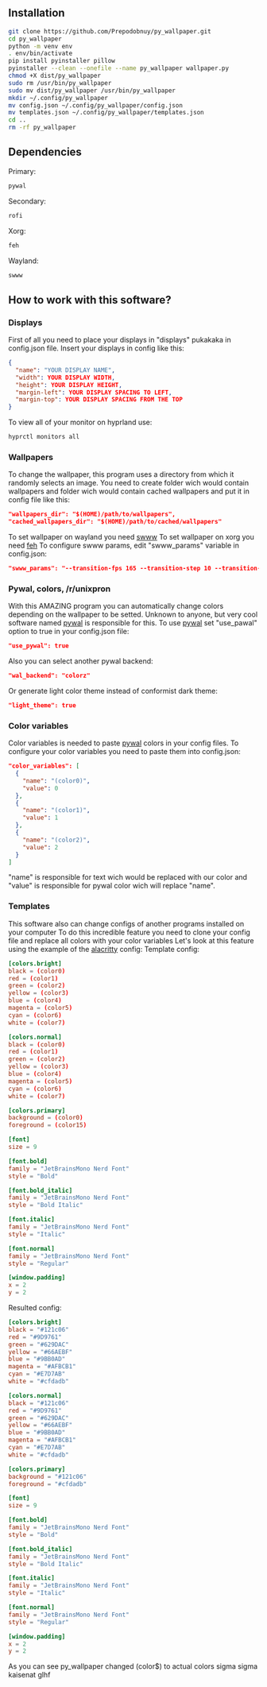 ## Installation
```bash
git clone https://github.com/Prepodobnuy/py_wallpaper.git
cd py_wallpaper
python -m venv env
. env/bin/activate
pip install pyinstaller pillow
pyinstaller --clean --onefile --name py_wallpaper wallpaper.py
chmod +X dist/py_wallpaper
sudo rm /usr/bin/py_wallpaper
sudo mv dist/py_wallpaper /usr/bin/py_wallpaper
mkdir ~/.config/py_wallpaper
mv config.json ~/.config/py_wallpaper/config.json
mv templates.json ~/.config/py_wallpaper/templates.json
cd ..
rm -rf py_wallpaper
```

## Dependencies
Primary:
```bash
pywal 
```
Secondary:
```bash
rofi
```
Xorg:
```bash
feh 
```
Wayland:
```bash
swww
```

## How to work with this software?
### Displays
First of all you need to place your displays in "displays" pukakaka in config.json file. 
Insert your displays in config like this:
```json
{
  "name": "YOUR DISPLAY NAME",
  "width": YOUR DISPLAY WIDTH,
  "height": YOUR DISPLAY HEIGHT,
  "margin-left": YOUR DISPLAY SPACING TO LEFT,
  "margin-top": YOUR DISPLAY SPACING FROM THE TOP
}
```
To view all of your monitor on hyprland use:
```bash
hyprctl monitors all
```
### Wallpapers
To change the wallpaper, this program uses a directory from which it randomly selects an image.
You need to create folder wich would contain wallpapers and folder wich would contain cached wallpapers
and put it in config file like this:
```json
"wallpapers_dir": "$(HOME)/path/to/wallpapers",
"cached_wallpapers_dir": "$(HOME)/path/to/cached/wallpapers"
```
To set wallpaper on wayland you need [swww](https://github.com/LGFae/swww)
To set wallpaper on xorg you need [feh](https://github.com/derf/feh)
To configure swww params, edit "swww_params" variable in config.json:
```json
"swww_params": "--transition-fps 165 --transition-step 10 --transition-duration 2 -f Nearest -t any"
```
### Pywal, colors, /r/unixpron 
With this AMAZING program you can automatically change colors depending on the wallpaper to be setted.
Unknown to anyone, but very cool software named [pywal](https://github.com/dylanaraps/pywal) is responsible for this.
To use [pywal](https://github.com/dylanaraps/pywal) set "use_pawal" option to true in your config.json file:
```json
"use_pywal": true
```
Also you can select another pywal backend:
```json
"wal_backend": "colorz"
```
Or generate light color theme instead of conformist dark theme:
```json
"light_theme": true
```
### Color variables 
Color variables is needed to paste [pywal](https://github.com/dylanaraps/pywal) colors in your config files.
To configure your color variables you need to paste them into config.json:
```json
"color_variables": [
  {
    "name": "(color0)",
    "value": 0
  },
  {
    "name": "(color1)",
    "value": 1
  },
  {
    "name": "(color2)",
    "value": 2
  }
]
```
"name" is responsible for text wich would be replaced with our color
and "value" is responsible for pywal color wich will replace "name".
### Templates
This software also can change configs of another programs installed on your computer
To do this incredible feature you need to clone your config file and replace all colors with your color variables
Let's look at this feature using the example of the [alacritty](https://github.com/alacritty/alacritty) config:
Template config:
```toml
[colors.bright]
black = (color0)
red = (color1)
green = (color2)
yellow = (color3)
blue = (color4)
magenta = (color5)
cyan = (color6)
white = (color7)

[colors.normal]
black = (color0)
red = (color1)
green = (color2)
yellow = (color3)
blue = (color4)
magenta = (color5)
cyan = (color6)
white = (color7)

[colors.primary]
background = (color0)
foreground = (color15)

[font]
size = 9

[font.bold]
family = "JetBrainsMono Nerd Font"
style = "Bold"

[font.bold_italic]
family = "JetBrainsMono Nerd Font"
style = "Bold Italic"

[font.italic]
family = "JetBrainsMono Nerd Font"
style = "Italic"

[font.normal]
family = "JetBrainsMono Nerd Font"
style = "Regular"

[window.padding]
x = 2
y = 2
```
Resulted config:
```toml
[colors.bright]
black = "#121c06"
red = "#9D9761"
green = "#629DAC"
yellow = "#66AEBF"
blue = "#9BB0AD"
magenta = "#AFBCB1"
cyan = "#E7D7AB"
white = "#cfdadb"

[colors.normal]
black = "#121c06"
red = "#9D9761"
green = "#629DAC"
yellow = "#66AEBF"
blue = "#9BB0AD"
magenta = "#AFBCB1"
cyan = "#E7D7AB"
white = "#cfdadb"

[colors.primary]
background = "#121c06"
foreground = "#cfdadb"

[font]
size = 9

[font.bold]
family = "JetBrainsMono Nerd Font"
style = "Bold"

[font.bold_italic]
family = "JetBrainsMono Nerd Font"
style = "Bold Italic"

[font.italic]
family = "JetBrainsMono Nerd Font"
style = "Italic"

[font.normal]
family = "JetBrainsMono Nerd Font"
style = "Regular"

[window.padding]
x = 2
y = 2
```
As you can see py_wallpaper changed (color$) to actual colors sigma sigma kaisenat
glhf